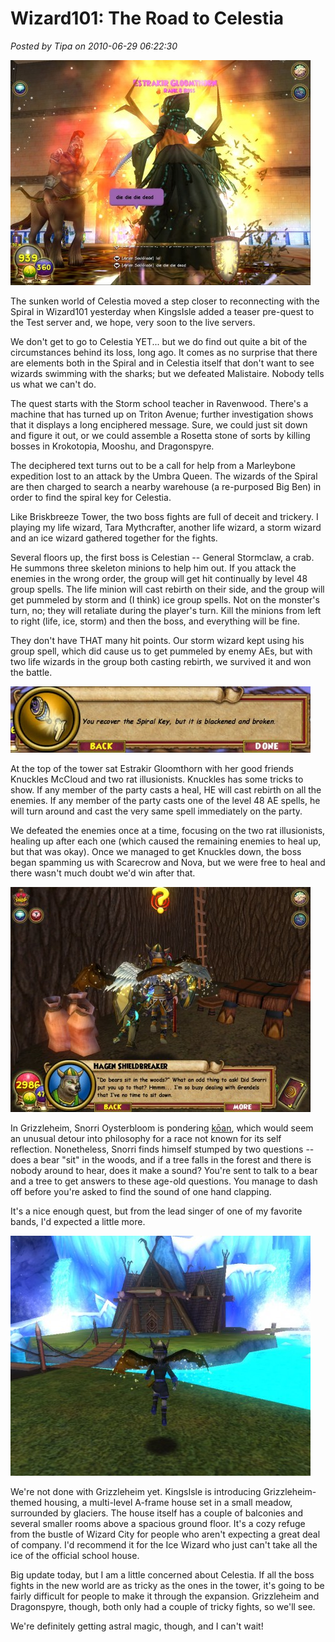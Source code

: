 # Wizard101: The Road to Celestia

*Posted by Tipa on 2010-06-29 06:22:30*

[![](../uploads/2010/06/WizardGraphicalClient-2010-06-28-22-01-29-62-480x360.jpg "Killing Estrakir Gloomthorn")](../uploads/2010/06/WizardGraphicalClient-2010-06-28-22-01-29-62.jpg)

The sunken world of Celestia moved a step closer to reconnecting with the Spiral in Wizard101 yesterday when KingsIsle added a teaser pre-quest to the Test server and, we hope, very soon to the live servers.

We don't get to go to Celestia YET... but we do find out quite a bit of the circumstances behind its loss, long ago. It comes as no surprise that there are elements both in the Spiral and in Celestia itself that don't want to see wizards swimming with the sharks; but we defeated Malistaire. Nobody tells us what we can't do.

The quest starts with the Storm school teacher in Ravenwood. There's a machine that has turned up on Triton Avenue; further investigation shows that it displays a long enciphered message. Sure, we could just sit down and figure it out, or we could assemble a Rosetta stone of sorts by killing bosses in Krokotopia, Mooshu, and Dragonspyre. 

The deciphered text turns out to be a call for help from a Marleybone expedition lost to an attack by the Umbra Queen. The wizards of the Spiral are then charged to search a nearby warehouse (a re-purposed Big Ben) in order to find the spiral key for Celestia.

Like Briskbreeze Tower, the two boss fights are full of deceit and trickery. I playing my life wizard, Tara Mythcrafter, another life wizard, a storm wizard and an ice wizard gathered together for the fights.

Several floors up, the first boss is Celestian -- General Stormclaw, a crab. He summons three skeleton minions to help him out. If you attack the enemies in the wrong order, the group will get hit continually by level 48 group spells. The life minion will cast rebirth on their side, and the group will get pummeled by storm and (I think) ice group spells. Not on the monster's turn, no; they will retaliate during the player's turn. Kill the minions from left to right (life, ice, storm) and then the boss, and everything will be fine.

They don't have THAT many hit points. Our storm wizard kept using his group spell, which did cause us to get pummeled by enemy AEs, but with two life wizards in the group both casting rebirth, we survived it and won the battle.

[![](../uploads/2010/06/WizardGraphicalClient-2010-06-28-22-01-48-41-480x106.jpg "You recover the Spiral Key, but it is battered and broken")](../uploads/2010/06/WizardGraphicalClient-2010-06-28-22-01-48-41.jpg)

At the top of the tower sat Estrakir Gloomthorn with her good friends Knuckles McCloud and two rat illusionists. Knuckles has some tricks to show. If any member of the party casts a heal, HE will cast rebirth on all the enemies. If any member of the party casts one of the level 48 AE spells, he will turn around and cast the very same spell immediately on the party.

We defeated the enemies once at a time, focusing on the two rat illusionists, healing up after each one (which caused the remaining enemies to heal up, but that was okay). Once we managed to get Knuckles down, the boss began spamming us with Scarecrow and Nova, but we were free to heal and there wasn't much doubt we'd win after that.

[![](../uploads/2010/06/WizardGraphicalClient-2010-06-28-23-03-38-13-480x360.jpg "Does a bear sit in the woods?")](../uploads/2010/06/WizardGraphicalClient-2010-06-28-23-03-38-13.jpg)

In Grizzleheim, Snorri Oysterbloom is pondering [kōan](http://en.wikipedia.org/wiki/K%C5%8Dan), which would seem an unusual detour into philosophy for a race not known for its self reflection. Nonetheless, Snorri finds himself stumped by two questions -- does a bear "sit" in the woods, and if a tree falls in the forest and there is nobody around to hear, does it make a sound? You're sent to talk to a bear and a tree to get answers to these age-old questions. You manage to dash off before you're asked to find the sound of one hand clapping.

It's a nice enough quest, but from the lead singer of one of my favorite bands, I'd expected a little more.

[![](../uploads/2010/06/WizardGraphicalClient-2010-06-28-22-18-06-28-480x384.jpg "Grizzleheim House")](../uploads/2010/06/WizardGraphicalClient-2010-06-28-22-18-06-28.jpg)

We're not done with Grizzleheim yet. KingsIsle is introducing Grizzleheim-themed housing, a multi-level A-frame house set in a small meadow, surrounded by glaciers. The house itself has a couple of balconies and several smaller rooms above a spacious ground floor. It's a cozy refuge from the bustle of Wizard City for people who aren't expecting a great deal of company. I'd recommend it for the Ice Wizard who just can't take all the ice of the official school house.

Big update today, but I am a little concerned about Celestia. If all the boss fights in the new world are as tricky as the ones in the tower, it's going to be fairly difficult for people to make it through the expansion. Grizzleheim and Dragonspyre, though, both only had a couple of tricky fights, so we'll see.

We're definitely getting astral magic, though, and I can't wait!

